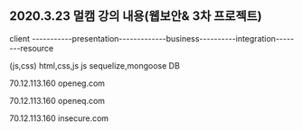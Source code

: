 ## 2020.3.23 멀캠 강의 내용(웹보안& 3차 프로젝트)



client  -----------presentation-------------business----------integration--------resource

(js,css)              html,css,js                         js                sequelize,mongoose     DB





70.12.113.160 openeg.com

70.12.113.160 openeq.com

70.12.113.160 insecure.com